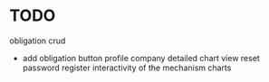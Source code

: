 # TODO

obligation crud
- add obligation button
profile
company
detailed chart view
reset password
register
interactivity of the mechanism charts
